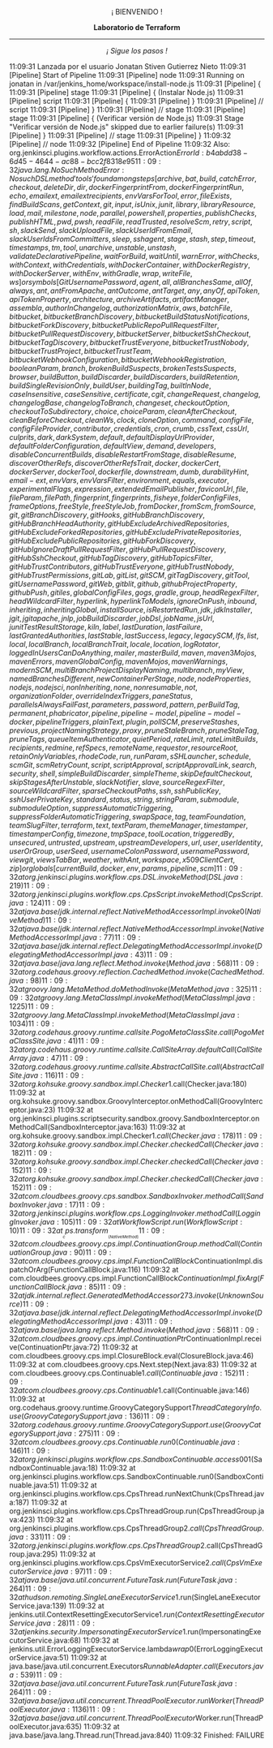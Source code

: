 <p align="center">¡ BIENVENIDO !</p>
<p align="center"><b>Laboratorio de Terraform</b></p>
<hr>
<p align="center"><i>¡ Sigue los pasos !</i></p>

11:09:31  Lanzada por el usuario Jonatan Stiven Gutierrez Nieto
11:09:31  [Pipeline] Start of Pipeline
11:09:31  [Pipeline] node
11:09:31  Running on jonatan in /var/jenkins_home/workspace/install-node.js
11:09:31  [Pipeline] {
11:09:31  [Pipeline] stage
11:09:31  [Pipeline] { (Instalar Node.js)
11:09:31  [Pipeline] script
11:09:31  [Pipeline] {
11:09:31  [Pipeline] }
11:09:31  [Pipeline] // script
11:09:31  [Pipeline] }
11:09:31  [Pipeline] // stage
11:09:31  [Pipeline] stage
11:09:31  [Pipeline] { (Verificar versión de Node.js)
11:09:31  Stage "Verificar versión de Node.js" skipped due to earlier failure(s)
11:09:31  [Pipeline] }
11:09:31  [Pipeline] // stage
11:09:31  [Pipeline] }
11:09:32  [Pipeline] // node
11:09:32  [Pipeline] End of Pipeline
11:09:32  Also:   org.jenkinsci.plugins.workflow.actions.ErrorAction$ErrorId: b4abdd38-6d45-4644-ac88-bcc2f8318e95
11:09:32  java.lang.NoSuchMethodError: No such DSL method 'tools' found among steps [archive, bat, build, catchError, checkout, deleteDir, dir, dockerFingerprintFrom, dockerFingerprintRun, echo, emailext, emailextrecipients, envVarsForTool, error, fileExists, findBuildScans, getContext, git, input, isUnix, junit, library, libraryResource, load, mail, milestone, node, parallel, powershell, properties, publishChecks, publishHTML, pwd, pwsh, readFile, readTrusted, resolveScm, retry, script, sh, slackSend, slackUploadFile, slackUserIdFromEmail, slackUserIdsFromCommitters, sleep, sshagent, stage, stash, step, timeout, timestamps, tm, tool, unarchive, unstable, unstash, validateDeclarativePipeline, waitForBuild, waitUntil, warnError, withChecks, withContext, withCredentials, withDockerContainer, withDockerRegistry, withDockerServer, withEnv, withGradle, wrap, writeFile, ws] or symbols [GitUsernamePassword, agent, all, allBranchesSame, allOf, always, ant, antFromApache, antOutcome, antTarget, any, anyOf, apiToken, apiTokenProperty, architecture, archiveArtifacts, artifactManager, assembla, authorInChangelog, authorizationMatrix, aws, batchFile, bitbucket, bitbucketBranchDiscovery, bitbucketBuildStatusNotifications, bitbucketForkDiscovery, bitbucketPublicRepoPullRequestFilter, bitbucketPullRequestDiscovery, bitbucketServer, bitbucketSshCheckout, bitbucketTagDiscovery, bitbucketTrustEveryone, bitbucketTrustNobody, bitbucketTrustProject, bitbucketTrustTeam, bitbucketWebhookConfiguration, bitbucketWebhookRegistration, booleanParam, branch, brokenBuildSuspects, brokenTestsSuspects, browser, buildButton, buildDiscarder, buildDiscarders, buildRetention, buildSingleRevisionOnly, buildUser, buildingTag, builtInNode, caseInsensitive, caseSensitive, certificate, cgit, changeRequest, changelog, changelogBase, changelogToBranch, changeset, checkoutOption, checkoutToSubdirectory, choice, choiceParam, cleanAfterCheckout, cleanBeforeCheckout, cleanWs, clock, cloneOption, command, configFile, configFileProvider, contributor, credentials, cron, crumb, cssText, cssUrl, culprits, dark, darkSystem, default, defaultDisplayUrlProvider, defaultFolderConfiguration, defaultView, demand, developers, disableConcurrentBuilds, disableRestartFromStage, disableResume, discoverOtherRefs, discoverOtherRefsTrait, docker, dockerCert, dockerServer, dockerTool, dockerfile, downstream, dumb, durabilityHint, email-ext, envVars, envVarsFilter, environment, equals, executor, experimentalFlags, expression, extendedEmailPublisher, faviconUrl, file, fileParam, filePath, fingerprint, fingerprints, fisheye, folderConfigFiles, frameOptions, freeStyle, freeStyleJob, fromDocker, fromScm, fromSource, git, gitBranchDiscovery, gitHooks, gitHubBranchDiscovery, gitHubBranchHeadAuthority, gitHubExcludeArchivedRepositories, gitHubExcludeForkedRepositories, gitHubExcludePrivateRepositories, gitHubExcludePublicRepositories, gitHubForkDiscovery, gitHubIgnoreDraftPullRequestFilter, gitHubPullRequestDiscovery, gitHubSshCheckout, gitHubTagDiscovery, gitHubTopicsFilter, gitHubTrustContributors, gitHubTrustEveryone, gitHubTrustNobody, gitHubTrustPermissions, gitLab, gitList, gitSCM, gitTagDiscovery, gitTool, gitUsernamePassword, gitWeb, gitblit, github, githubProjectProperty, githubPush, gitiles, globalConfigFiles, gogs, gradle, group, headRegexFilter, headWildcardFilter, hyperlink, hyperlinkToModels, ignoreOnPush, inbound, inheriting, inheritingGlobal, installSource, isRestartedRun, jdk, jdkInstaller, jgit, jgitapache, jnlp, jobBuildDiscarder, jobDsl, jobName, jsUrl, junitTestResultStorage, kiln, label, lastDuration, lastFailure, lastGrantedAuthorities, lastStable, lastSuccess, legacy, legacySCM, lfs, list, local, localBranch, localBranchTrait, locale, location, logRotator, loggedInUsersCanDoAnything, mailer, masterBuild, maven, maven3Mojos, mavenErrors, mavenGlobalConfig, mavenMojos, mavenWarnings, modernSCM, multiBranchProjectDisplayNaming, multibranch, myView, namedBranchesDifferent, newContainerPerStage, node, nodeProperties, nodejs, nodejsci, nonInheriting, none, nonresumable, not, organizationFolder, overrideIndexTriggers, paneStatus, parallelsAlwaysFailFast, parameters, password, pattern, perBuildTag, permanent, phabricator, pipeline, pipeline-model, pipeline-model-docker, pipelineTriggers, plainText, plugin, pollSCM, preserveStashes, previous, projectNamingStrategy, proxy, pruneStaleBranch, pruneStaleTag, pruneTags, queueItemAuthenticator, quietPeriod, rateLimit, rateLimitBuilds, recipients, redmine, refSpecs, remoteName, requestor, resourceRoot, retainOnlyVariables, rhodeCode, run, runParam, sSHLauncher, schedule, scmGit, scmRetryCount, script, scriptApproval, scriptApprovalLink, search, security, shell, simpleBuildDiscarder, simpleTheme, skipDefaultCheckout, skipStagesAfterUnstable, slackNotifier, slave, sourceRegexFilter, sourceWildcardFilter, sparseCheckoutPaths, ssh, sshPublicKey, sshUserPrivateKey, standard, status, string, stringParam, submodule, submoduleOption, suppressAutomaticTriggering, suppressFolderAutomaticTriggering, swapSpace, tag, teamFoundation, teamSlugFilter, terraform, text, textParam, themeManager, timestamper, timestamperConfig, timezone, tmpSpace, toolLocation, triggeredBy, unsecured, untrusted, upstream, upstreamDevelopers, url, user, userIdentity, userOrGroup, userSeed, usernameColonPassword, usernamePassword, viewgit, viewsTabBar, weather, withAnt, workspace, x509ClientCert, zip] or globals [currentBuild, docker, env, params, pipeline, scm]
11:09:32  	at org.jenkinsci.plugins.workflow.cps.DSL.invokeMethod(DSL.java:219)
11:09:32  	at org.jenkinsci.plugins.workflow.cps.CpsScript.invokeMethod(CpsScript.java:124)
11:09:32  	at java.base/jdk.internal.reflect.NativeMethodAccessorImpl.invoke0(Native Method)
11:09:32  	at java.base/jdk.internal.reflect.NativeMethodAccessorImpl.invoke(NativeMethodAccessorImpl.java:77)
11:09:32  	at java.base/jdk.internal.reflect.DelegatingMethodAccessorImpl.invoke(DelegatingMethodAccessorImpl.java:43)
11:09:32  	at java.base/java.lang.reflect.Method.invoke(Method.java:568)
11:09:32  	at org.codehaus.groovy.reflection.CachedMethod.invoke(CachedMethod.java:98)
11:09:32  	at groovy.lang.MetaMethod.doMethodInvoke(MetaMethod.java:325)
11:09:32  	at groovy.lang.MetaClassImpl.invokeMethod(MetaClassImpl.java:1225)
11:09:32  	at groovy.lang.MetaClassImpl.invokeMethod(MetaClassImpl.java:1034)
11:09:32  	at org.codehaus.groovy.runtime.callsite.PogoMetaClassSite.call(PogoMetaClassSite.java:41)
11:09:32  	at org.codehaus.groovy.runtime.callsite.CallSiteArray.defaultCall(CallSiteArray.java:47)
11:09:32  	at org.codehaus.groovy.runtime.callsite.AbstractCallSite.call(AbstractCallSite.java:116)
11:09:32  	at org.kohsuke.groovy.sandbox.impl.Checker$1.call(Checker.java:180)
11:09:32  	at org.kohsuke.groovy.sandbox.GroovyInterceptor.onMethodCall(GroovyInterceptor.java:23)
11:09:32  	at org.jenkinsci.plugins.scriptsecurity.sandbox.groovy.SandboxInterceptor.onMethodCall(SandboxInterceptor.java:163)
11:09:32  	at org.kohsuke.groovy.sandbox.impl.Checker$1.call(Checker.java:178)
11:09:32  	at org.kohsuke.groovy.sandbox.impl.Checker.checkedCall(Checker.java:182)
11:09:32  	at org.kohsuke.groovy.sandbox.impl.Checker.checkedCall(Checker.java:152)
11:09:32  	at org.kohsuke.groovy.sandbox.impl.Checker.checkedCall(Checker.java:152)
11:09:32  	at com.cloudbees.groovy.cps.sandbox.SandboxInvoker.methodCall(SandboxInvoker.java:17)
11:09:32  	at org.jenkinsci.plugins.workflow.cps.LoggingInvoker.methodCall(LoggingInvoker.java:105)
11:09:32  	at WorkflowScript.run(WorkflowScript:10)
11:09:32  	at ___cps.transform___(Native Method)
11:09:32  	at com.cloudbees.groovy.cps.impl.ContinuationGroup.methodCall(ContinuationGroup.java:90)
11:09:32  	at com.cloudbees.groovy.cps.impl.FunctionCallBlock$ContinuationImpl.dispatchOrArg(FunctionCallBlock.java:116)
11:09:32  	at com.cloudbees.groovy.cps.impl.FunctionCallBlock$ContinuationImpl.fixArg(FunctionCallBlock.java:85)
11:09:32  	at jdk.internal.reflect.GeneratedMethodAccessor273.invoke(Unknown Source)
11:09:32  	at java.base/jdk.internal.reflect.DelegatingMethodAccessorImpl.invoke(DelegatingMethodAccessorImpl.java:43)
11:09:32  	at java.base/java.lang.reflect.Method.invoke(Method.java:568)
11:09:32  	at com.cloudbees.groovy.cps.impl.ContinuationPtr$ContinuationImpl.receive(ContinuationPtr.java:72)
11:09:32  	at com.cloudbees.groovy.cps.impl.ClosureBlock.eval(ClosureBlock.java:46)
11:09:32  	at com.cloudbees.groovy.cps.Next.step(Next.java:83)
11:09:32  	at com.cloudbees.groovy.cps.Continuable$1.call(Continuable.java:152)
11:09:32  	at com.cloudbees.groovy.cps.Continuable$1.call(Continuable.java:146)
11:09:32  	at org.codehaus.groovy.runtime.GroovyCategorySupport$ThreadCategoryInfo.use(GroovyCategorySupport.java:136)
11:09:32  	at org.codehaus.groovy.runtime.GroovyCategorySupport.use(GroovyCategorySupport.java:275)
11:09:32  	at com.cloudbees.groovy.cps.Continuable.run0(Continuable.java:146)
11:09:32  	at org.jenkinsci.plugins.workflow.cps.SandboxContinuable.access$001(SandboxContinuable.java:18)
11:09:32  	at org.jenkinsci.plugins.workflow.cps.SandboxContinuable.run0(SandboxContinuable.java:51)
11:09:32  	at org.jenkinsci.plugins.workflow.cps.CpsThread.runNextChunk(CpsThread.java:187)
11:09:32  	at org.jenkinsci.plugins.workflow.cps.CpsThreadGroup.run(CpsThreadGroup.java:423)
11:09:32  	at org.jenkinsci.plugins.workflow.cps.CpsThreadGroup$2.call(CpsThreadGroup.java:331)
11:09:32  	at org.jenkinsci.plugins.workflow.cps.CpsThreadGroup$2.call(CpsThreadGroup.java:295)
11:09:32  	at org.jenkinsci.plugins.workflow.cps.CpsVmExecutorService$2.call(CpsVmExecutorService.java:97)
11:09:32  	at java.base/java.util.concurrent.FutureTask.run(FutureTask.java:264)
11:09:32  	at hudson.remoting.SingleLaneExecutorService$1.run(SingleLaneExecutorService.java:139)
11:09:32  	at jenkins.util.ContextResettingExecutorService$1.run(ContextResettingExecutorService.java:28)
11:09:32  	at jenkins.security.ImpersonatingExecutorService$1.run(ImpersonatingExecutorService.java:68)
11:09:32  	at jenkins.util.ErrorLoggingExecutorService.lambda$wrap$0(ErrorLoggingExecutorService.java:51)
11:09:32  	at java.base/java.util.concurrent.Executors$RunnableAdapter.call(Executors.java:539)
11:09:32  	at java.base/java.util.concurrent.FutureTask.run(FutureTask.java:264)
11:09:32  	at java.base/java.util.concurrent.ThreadPoolExecutor.runWorker(ThreadPoolExecutor.java:1136)
11:09:32  	at java.base/java.util.concurrent.ThreadPoolExecutor$Worker.run(ThreadPoolExecutor.java:635)
11:09:32  	at java.base/java.lang.Thread.run(Thread.java:840)
11:09:32  Finished: FAILURE

